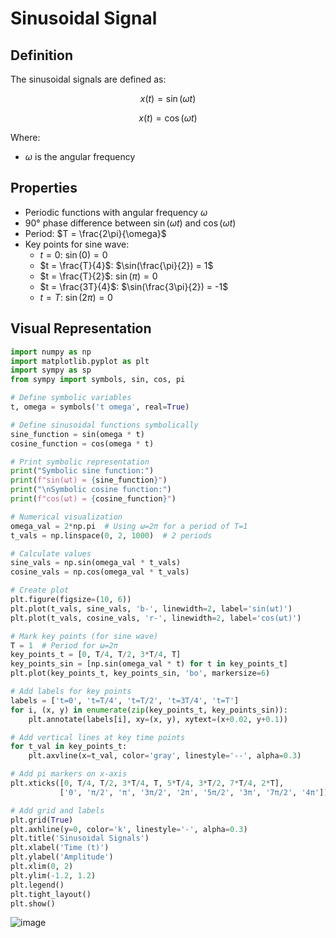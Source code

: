 # Sinusoidal Signal

## Definition

The sinusoidal signals are defined as:

$$x(t) = \sin(\omega t)$$

$$x(t) = \cos(\omega t)$$

Where:
- $\omega$ is the angular frequency

## Properties

- Periodic functions with angular frequency $\omega$
- 90° phase difference between $\sin(\omega t)$ and $\cos(\omega t)$
- Period: $T = \frac{2\pi}{\omega}$
- Key points for sine wave: 
  - $t = 0$: $\sin(0) = 0$
  - $t = \frac{T}{4}$: $\sin(\frac{\pi}{2}) = 1$
  - $t = \frac{T}{2}$: $\sin(\pi) = 0$
  - $t = \frac{3T}{4}$: $\sin(\frac{3\pi}{2}) = -1$
  - $t = T$: $\sin(2\pi) = 0$

## Visual Representation

```python
import numpy as np
import matplotlib.pyplot as plt
import sympy as sp
from sympy import symbols, sin, cos, pi

# Define symbolic variables
t, omega = symbols('t omega', real=True)

# Define sinusoidal functions symbolically
sine_function = sin(omega * t)
cosine_function = cos(omega * t)

# Print symbolic representation
print("Symbolic sine function:")
print(f"sin(ωt) = {sine_function}")
print("\nSymbolic cosine function:")
print(f"cos(ωt) = {cosine_function}")

# Numerical visualization
omega_val = 2*np.pi  # Using ω=2π for a period of T=1
t_vals = np.linspace(0, 2, 1000)  # 2 periods

# Calculate values
sine_vals = np.sin(omega_val * t_vals)
cosine_vals = np.cos(omega_val * t_vals)

# Create plot
plt.figure(figsize=(10, 6))
plt.plot(t_vals, sine_vals, 'b-', linewidth=2, label='sin(ωt)')
plt.plot(t_vals, cosine_vals, 'r-', linewidth=2, label='cos(ωt)')

# Mark key points (for sine wave)
T = 1  # Period for ω=2π
key_points_t = [0, T/4, T/2, 3*T/4, T]
key_points_sin = [np.sin(omega_val * t) for t in key_points_t]
plt.plot(key_points_t, key_points_sin, 'bo', markersize=6)

# Add labels for key points
labels = ['t=0', 't=T/4', 't=T/2', 't=3T/4', 't=T']
for i, (x, y) in enumerate(zip(key_points_t, key_points_sin)):
    plt.annotate(labels[i], xy=(x, y), xytext=(x+0.02, y+0.1))

# Add vertical lines at key time points
for t_val in key_points_t:
    plt.axvline(x=t_val, color='gray', linestyle='--', alpha=0.3)

# Add pi markers on x-axis
plt.xticks([0, T/4, T/2, 3*T/4, T, 5*T/4, 3*T/2, 7*T/4, 2*T],
           ['0', 'π/2', 'π', '3π/2', '2π', '5π/2', '3π', '7π/2', '4π'])

# Add grid and labels
plt.grid(True)
plt.axhline(y=0, color='k', linestyle='-', alpha=0.3)
plt.title('Sinusoidal Signals')
plt.xlabel('Time (t)')
plt.ylabel('Amplitude')
plt.xlim(0, 2)
plt.ylim(-1.2, 1.2)
plt.legend()
plt.tight_layout()
plt.show()

```

![image](https://github.com/user-attachments/assets/23ad623e-ca74-4cfb-ab94-cd22f92e6a34)
